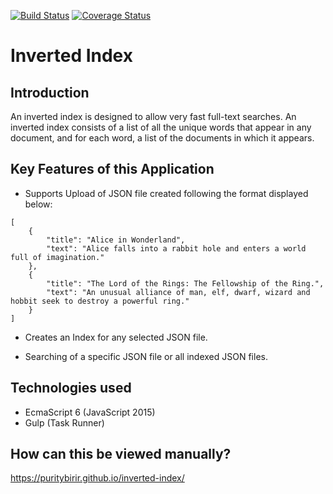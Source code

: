 [![Build Status](https://travis-ci.org/andela-pbirir/inverted-index.svg?branch=develop)](https://travis-ci.org/andela-pbirir/inverted-index)
[![Coverage Status](https://coveralls.io/repos/github/andela-pbirir/inverted-index/badge.svg?branch=develop)](https://coveralls.io/github/andela-pbirir/inverted-index?branch=develop)

# Inverted Index
## Introduction

 An inverted index is designed to allow very fast full-text searches. An inverted index consists of a list of all the unique words that appear in any document, and for each word, a list of the documents in which it appears.

## Key Features of this Application

* Supports Upload of JSON file created following the format displayed below:

```
[
    {
        "title": "Alice in Wonderland",
        "text": "Alice falls into a rabbit hole and enters a world full of imagination."
    },
    {
        "title": "The Lord of the Rings: The Fellowship of the Ring.",
        "text": "An unusual alliance of man, elf, dwarf, wizard and hobbit seek to destroy a powerful ring."
    }
]

```

* Creates an Index for any selected JSON file.

* Searching of a specific JSON file or all indexed JSON files.


## Technologies used

* EcmaScript 6 (JavaScript 2015)
* Gulp (Task Runner)

## How can this be viewed manually?

https://puritybirir.github.io/inverted-index/






